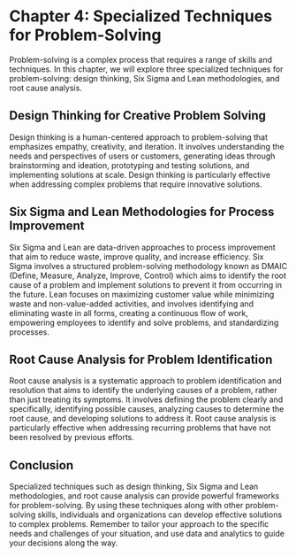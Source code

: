 Chapter 4: Specialized Techniques for Problem-Solving
=====================================================

Problem-solving is a complex process that requires a range of skills and techniques. In this chapter, we will explore three specialized techniques for problem-solving: design thinking, Six Sigma and Lean methodologies, and root cause analysis.

Design Thinking for Creative Problem Solving
--------------------------------------------

Design thinking is a human-centered approach to problem-solving that emphasizes empathy, creativity, and iteration. It involves understanding the needs and perspectives of users or customers, generating ideas through brainstorming and ideation, prototyping and testing solutions, and implementing solutions at scale. Design thinking is particularly effective when addressing complex problems that require innovative solutions.

Six Sigma and Lean Methodologies for Process Improvement
--------------------------------------------------------

Six Sigma and Lean are data-driven approaches to process improvement that aim to reduce waste, improve quality, and increase efficiency. Six Sigma involves a structured problem-solving methodology known as DMAIC (Define, Measure, Analyze, Improve, Control) which aims to identify the root cause of a problem and implement solutions to prevent it from occurring in the future. Lean focuses on maximizing customer value while minimizing waste and non-value-added activities, and involves identifying and eliminating waste in all forms, creating a continuous flow of work, empowering employees to identify and solve problems, and standardizing processes.

Root Cause Analysis for Problem Identification
----------------------------------------------

Root cause analysis is a systematic approach to problem identification and resolution that aims to identify the underlying causes of a problem, rather than just treating its symptoms. It involves defining the problem clearly and specifically, identifying possible causes, analyzing causes to determine the root cause, and developing solutions to address it. Root cause analysis is particularly effective when addressing recurring problems that have not been resolved by previous efforts.

Conclusion
----------

Specialized techniques such as design thinking, Six Sigma and Lean methodologies, and root cause analysis can provide powerful frameworks for problem-solving. By using these techniques along with other problem-solving skills, individuals and organizations can develop effective solutions to complex problems. Remember to tailor your approach to the specific needs and challenges of your situation, and use data and analytics to guide your decisions along the way.
